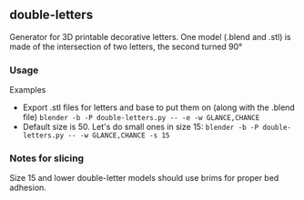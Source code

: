 ## double-letters

Generator for 3D printable decorative letters. One model (.blend and .stl) is made of the intersection of two letters, the second turned 90°

### Usage

Examples
  
- Export .stl files for letters and base to put them on (along with the .blend file) `blender -b -P double-letters.py -- -e -w GLANCE,CHANCE`
- Default size is 50. Let's do small ones in size 15:  `blender -b -P double-letters.py -- -w GLANCE,CHANCE -s 15`

### Notes for slicing
Size 15 and lower double-letter models should use brims for proper bed adhesion.

